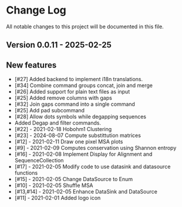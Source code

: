# Change Log

All notable changes to this project will be documented in this file.

## Version 0.0.11 - 2025-02-25

## New features

- [#27] Added backend to implement i18n translations.
- [#34] Combine command groups concat, join and merge
- [#26] Added support for plain text files as input
- [#25] Added remove columns with gaps
- [#32] Join gaps command into a single command
- [#25] Add pad subcommand
- [#28] Allow dots symbols while degapping sequences
- Added Degap and filter commands.
- [#22] - 2021-02-18 Hobohm1 Clustering
- [#23] - 2024-08-07 Compute substittution matrices
- [#12] - 2021-02-11 Draw one pixel MSA plots
- [#9] - 2021-02-09 Computes conservation using Shannon entropy
- [#16] - 2021-02-08 Implement Display for Alignment and SequenceCollection
- [#17] - 2021-02-05 Modify code to use datasink and datasource functions
- [#15] - 2021-02-05 Change DataSource to Enum
- [#10] - 2021-02-05 Shuffle MSA
- [#13,#14] - 2021-02-05 Enhance DataSink and DataSource
- [#11] - 2021-02-01 Added logo icon

